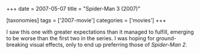 +++
date = 2007-05-07
title = "Spider-Man 3 (2007)"

[taxonomies]
tags = ['2007-movie']
categories = ['movies']
+++

I saw this one with greater expectations than it managed to fulfill,
emerging to be worse than the first two in the series. I was hoping for
ground-breaking visual effects, only to end up preferring those of
*Spider-Man 2*.
